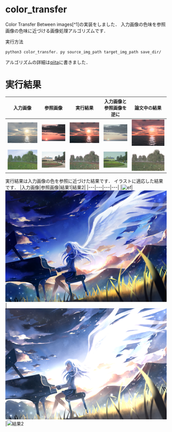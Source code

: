 # color_transfer

Color Transfer Between images[^1]の実装をしました．
入力画像の色味を参照画像の色味に近づける画像処理アルゴリズムです．

実行方法
```
python3 color_transfer. py source_img_path target_img_path save_dir/
```

アルゴリズムの詳細は[qiita][2]に書きました．

# 実行結果
|入力画像|参照画像|実行結果|入力画像と参照画像を逆に|論文中の結果|
|---|---|---|---|---|
|![参照画像](readme_images/fig1.png)|![入力画像](readme_images/fig2.png)|![逆に](readme_images/source=fig1target=fig2.png)|![入力画像と参照画像を逆に](readme_images/source=fig2target=fig1.png)|![論文中の実験結果](readme_images/reference2.png)|
|![入力画像2](readme_images/fig3.png)|![参照画像2](readme_images/fig4.png)|![結果2](readme_images/source=fig3target=fig4.png)|![逆2](readme_images/source=fig4target=fig3.png)|![論文中の実験結果](readme_images/reference3.png)|

実行結果は入力画像の色を参照に近づけた結果です．
イラストに適応した結果です．
|入力画像|参照画像|結果1|結果2|
|---|---|---|---|
|![ef](readme_images/ef.jgp)|![an](readme_images/天使ちゃん.png)|![結果1](readme_images/source=天使ちゃんtarget=ef.png)|![結果2](readme_images/source=eftarget=天使ちゃん.png)


[1]:https://www.cs.tau.ac.il/~turkel/imagepapers/ColorTransfer.pdf

[2]:https://qiita.com/wkiino/items/f4a8f340016951107646


